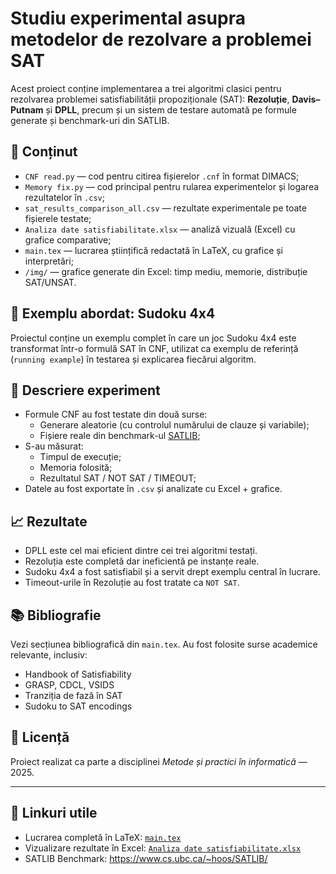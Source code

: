 # Studiu experimental asupra metodelor de rezolvare a problemei SAT

Acest proiect conține implementarea a trei algoritmi clasici pentru rezolvarea problemei satisfiabilității propoziționale (SAT): **Rezoluție**, **Davis–Putnam** și **DPLL**, precum și un sistem de testare automată pe formule generate și benchmark-uri din SATLIB.

## 📌 Conținut

- `CNF read.py` — cod pentru citirea fișierelor `.cnf` în format DIMACS;
- `Memory fix.py` — cod principal pentru rularea experimentelor și logarea rezultatelor în `.csv`;
- `sat_results_comparison_all.csv` — rezultate experimentale pe toate fișierele testate;
- `Analiza date satisfiabilitate.xlsx` — analiză vizuală (Excel) cu grafice comparative;
- `main.tex` — lucrarea științifică redactată în LaTeX, cu grafice și interpretări;
- `/img/` — grafice generate din Excel: timp mediu, memorie, distribuție SAT/UNSAT.

## 🧩 Exemplu abordat: Sudoku 4x4

Proiectul conține un exemplu complet în care un joc Sudoku 4x4 este transformat într-o formulă SAT în CNF, utilizat ca exemplu de referință (`running example`) în testarea și explicarea fiecărui algoritm.

## 🧪 Descriere experiment

- Formule CNF au fost testate din două surse:
  - Generare aleatorie (cu controlul numărului de clauze și variabile);
  - Fișiere reale din benchmark-ul [SATLIB](https://www.cs.ubc.ca/~hoos/SATLIB/);
- S-au măsurat:
  - Timpul de execuție;
  - Memoria folosită;
  - Rezultatul SAT / NOT SAT / TIMEOUT;
- Datele au fost exportate în `.csv` și analizate cu Excel + grafice.

## 📈 Rezultate

- DPLL este cel mai eficient dintre cei trei algoritmi testați.
- Rezoluția este completă dar ineficientă pe instanțe reale.
- Sudoku 4x4 a fost satisfiabil și a servit drept exemplu central în lucrare.
- Timeout-urile în Rezoluție au fost tratate ca `NOT SAT`.

## 📚 Bibliografie

Vezi secțiunea bibliografică din `main.tex`. Au fost folosite surse academice relevante, inclusiv:
- Handbook of Satisfiability
- GRASP, CDCL, VSIDS
- Tranziția de fază în SAT
- Sudoku to SAT encodings

## 📎 Licență

Proiect realizat ca parte a disciplinei *Metode și practici în informatică* — 2025.

---

## 🔗 Linkuri utile

- Lucrarea completă în LaTeX: [`main.tex`](main.tex)
- Vizualizare rezultate în Excel: [`Analiza date satisfiabilitate.xlsx`](Analiza%20date%20satisfiabilitate.xlsx)
- SATLIB Benchmark: https://www.cs.ubc.ca/~hoos/SATLIB/

